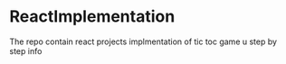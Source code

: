 # ReactImplementation
The repo contain react projects implmentation of tic toc game u
step by step info
